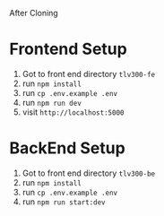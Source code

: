 After Cloning

# Frontend Setup
 1. Got to front end directory `tlv300-fe`
 2. run `npm install`
 3. run `cp .env.example .env`
 4. run `npm run dev`
 5. visit `http://localhost:5000`

# BackEnd Setup
 1. Got to front end directory `tlv300-be`
 2. run `npm install`
 3. run `cp .env.example .env`
 4. run `npm run start:dev`


